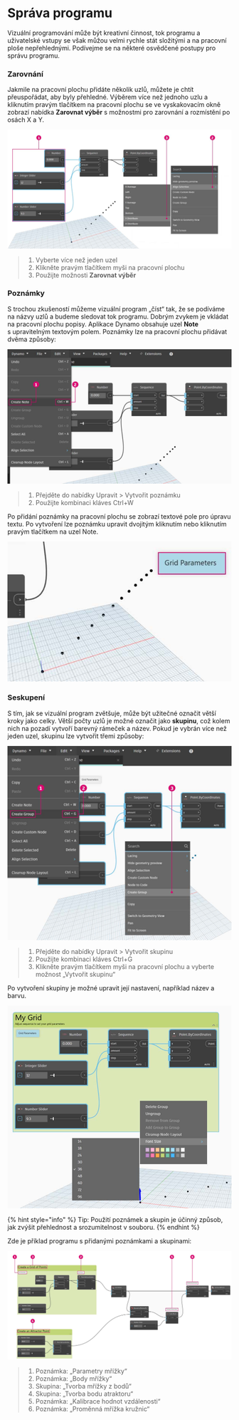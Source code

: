 # Správa programu

Vizuální programování může být kreativní činnost, tok programu a uživatelské vstupy se však můžou velmi rychle stát složitými a na pracovní ploše nepřehlednými. Podívejme se na některé osvědčené postupy pro správu programu.

### Zarovnání&#x20;

Jakmile na pracovní plochu přidáte několik uzlů, můžete je chtít přeuspořádat, aby byly přehledné. Výběrem více než jednoho uzlu a kliknutím pravým tlačítkem na pracovní plochu se ve vyskakovacím okně zobrazí nabídka **Zarovnat výběr** s možnostmi pro zarovnání a rozmístění po osách X a Y.

![](<./images/4/managing your program - alignment.jpg>)

> 1. Vyberte více než jeden uzel
> 2. Klikněte pravým tlačítkem myši na pracovní plochu
> 3. Použijte možnosti **Zarovnat výběr**

### Poznámky&#x20;

S trochou zkušeností můžeme vizuální program „číst“ tak, že se podíváme na názvy uzlů a budeme sledovat tok programu. Dobrým zvykem je vkládat na pracovní plochu popisy. Aplikace Dynamo obsahuje uzel **Note** s upravitelným textovým polem. Poznámky lze na pracovní plochu přidávat dvěma způsoby:

![](<./images/4/managing your program - notes.jpg>)

> 1. Přejděte do nabídky Upravit > Vytvořit poznámku
> 2. Použijte kombinaci kláves Ctrl+W

Po přidání poznámky na pracovní plochu se zobrazí textové pole pro úpravu textu. Po vytvoření lze poznámku upravit dvojitým kliknutím nebo kliknutím pravým tlačítkem na uzel Note.

![](<./images/4/managing your program - notes 02.jpg>)

### Seskupení&#x20;

S tím, jak se vizuální program zvětšuje, může být užitečné označit větší kroky jako celky. Větší počty uzlů je možné označit jako **skupinu**, což kolem nich na pozadí vytvoří barevný rámeček a název. Pokud je vybrán více než jeden uzel, skupinu lze vytvořit třemi způsoby:

![](<./images/4/managing your program - grouping 01.jpg>)

> 1. Přejděte do nabídky Upravit > Vytvořit skupinu
> 2. Použijte kombinaci kláves Ctrl+G
> 3. Klikněte pravým tlačítkem myši na pracovní plochu a vyberte možnost „Vytvořit skupinu“

Po vytvoření skupiny je možné upravit její nastavení, například název a barvu.&#x20;

![](<./images/4/managing your program - grouping 02.jpg>)

{% hint style="info" %}
Tip: Použití poznámek a skupin je účinný způsob, jak zvýšit přehlednost a srozumitelnost v souboru.
{% endhint %}

Zde je příklad programu s přidanými poznámkami a skupinami:

![](<./images/4/managing your program - grouping 03.jpg>)

> 1. Poznámka: „Parametry mřížky“
> 2. Poznámka: „Body mřížky“
> 3. Skupina: „Tvorba mřížky z bodů“
> 4. Skupina: „Tvorba bodu atraktoru“
> 5. Poznámka: „Kalibrace hodnot vzdálenosti“
> 6. Poznámka: „Proměnná mřížka kružnic“
